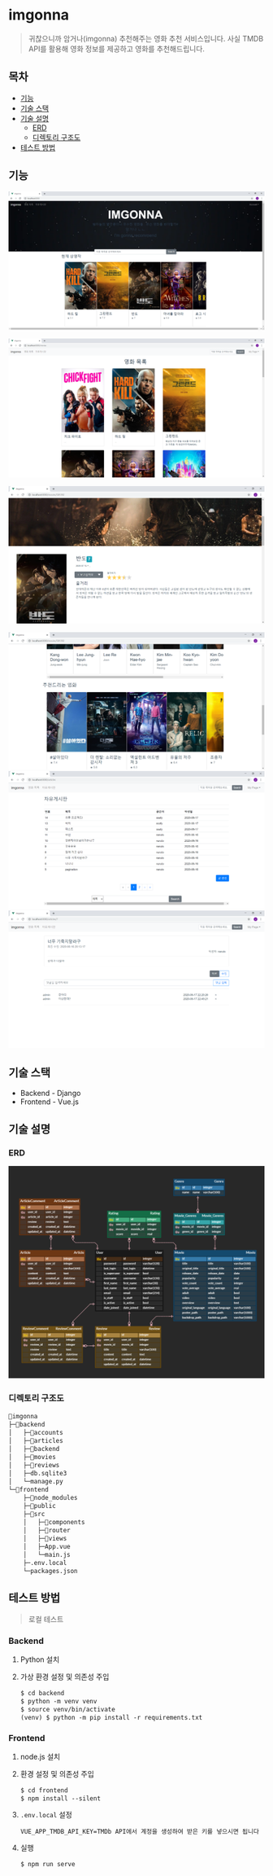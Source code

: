 # imgonna

> 귀찮으니까 암거나(imgonna) 추천해주는 영화 추천 서비스입니다.
> 사실 TMDB API를 활용해 영화 정보를 제공하고 영화를 추천해드립니다.



## 목차
- [기능](#기능)
- [기술 스택](#기술-스택)
- [기술 설명](#기술-설명)
	- [ERD](#erd)
	- [디렉토리 구조도](#디렉토리-구조도)
- [테스트 방법](#테스트-방법)


## 기능

<img src="assets/01_landing.png" style="zoom:50%;" />

![](assets/02_movies.png)

![](assets/03_detail.png)

<img src="assets/04_recommend.png" style="zoom:50%;" />

<img src="assets/05_community.png" style="zoom:50%;" />

<img src="assets/06_article.png" style="zoom:50%;" />



## 기술 스택
- Backend - Django
- Frontend - Vue.js



## 기술 설명

### ERD

<img src="assets/erd.png" style="zoom:50%;" />

### 디렉토리 구조도

```
📁imgonna
├─📁backend
│   ├─📁accounts
│   ├─📁articles
│   ├─📁backend
│   ├─📁movies
│   ├─📁reviews
│   ├─db.sqlite3
│   └─manage.py
└─📁frontend
    ├─📁node_modules
    ├─📁public
    ├─📁src
    │   ├─📁components
    │   ├─📁router
    │   ├─📁views
    │   ├─App.vue
    │   └─main.js
    ├─.env.local
    └─packages.json
```



## 테스트 방법
> 로컬 테스트

### Backend

1. Python 설치

2. 가상 환경 설정 및 의존성 주입

    ```shell
    $ cd backend
    $ python -m venv venv
    $ source venv/bin/activate
    (venv) $ python -m pip install -r requirements.txt
    ```

### Frontend

1. node.js 설치

2. 환경 설정 및 의존성 주입

    ```shell
    $ cd frontend
    $ npm install --silent
    ```

3. `.env.local` 설정

    ```shell
    VUE_APP_TMDB_API_KEY=TMDb API에서 계정을 생성하여 받은 키를 넣으시면 됩니다
    ```

4. 실행

    ```shell
    $ npm run serve
    ```
